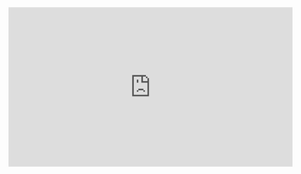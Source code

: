 <p><iframe width="560" height="315" src="https://www.youtube.com/embed/l7UVFdcryOA" title="YouTube video player" frameborder="0" allow="accelerometer; autoplay; clipboard-write; encrypted-media; gyroscope; picture-in-picture" allowfullscreen></iframe></p>
